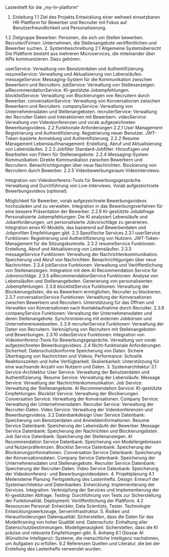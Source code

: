Lastenheft für die „my-hr-platform“
1. Einleitung
1.1 Ziel des Projekts
Entwicklung einer weltweit einsetzbaren HR-Plattform für Bewerber und Recruiter mit Fokus auf Benutzerfreundlichkeit und Personalisierung.

1.2 Zielgruppe
Bewerber: Personen, die sich um Stellen bewerben.
Recruiter/Firmen: Unternehmen, die Stellenangebote veröffentlichen und Bewerber suchen.
2. Systembeschreibung
2.1 Allgemeine Systemübersicht
Die Plattform besteht aus mehreren Microservices, die miteinander über APIs kommunizieren. Dazu gehören:

userService: Verwaltung von Benutzerdaten und Authentifizierung.
resumeService: Verwaltung und Aktualisierung von Lebensläufen.
messageService: Messaging-System für die Kommunikation zwischen Bewerbern und Recruitern.
jobService: Verwaltung von Stellenanzeigen.
aiRecommendationService: KI-gestützte Jobempfehlungen.
blocklistService: Verwaltung von Blockierungen von Recruitern durch Bewerber.
conversationService: Verwaltung von Konversationen zwischen Bewerbern und Recruitern.
companyService: Verwaltung von Unternehmensdaten und Stellenangeboten.
recruiterService: Verwaltung der Recruiter-Daten und Interaktionen mit Bewerbern.
videoService: Verwaltung von Videokonferenzen und vorab aufgezeichneten Bewerbungsvideos.
2.2 Funktionale Anforderungen
2.2.1 User Management
Registrierung und Authentifizierung:
Registrierung neuer Benutzer.
JWT-Token-basierte Anmeldung und Authentifizierung.
2.2.2 Resume Management
Lebenslaufmanagement:
Erstellung, Abruf und Aktualisierung von Lebensläufen.
2.2.3 Jobfilter
Standard-Jobfilter:
Hinzufügen und Bearbeiten von Filtern für Stellenangebote.
2.2.4 Messaging-System
Kommunikation:
Direkte Kommunikation zwischen Bewerbern und Recruitern.
Benachrichtigungen über neue Nachrichten.
Blockierung von Recruitern durch Bewerber.
2.2.5 Videobewerbungsraum
Videointerviews:

Integration von Videokonferenz-Tools für Bewerbungsgespräche.
Verwaltung und Durchführung von Live-Interviews.
Vorab aufgezeichnete Bewerbungsvideos (optional):

Möglichkeit für Bewerber, vorab aufgezeichnete Bewerbungsvideos hochzuladen und zu verwalten.
Integration in das Bewerbungsverfahren für eine bessere Präsentation der Bewerber.
2.2.6 KI-gestützte Jobabfrage
Personalisierte Jobempfehlungen:
Die KI analysiert Lebensläufe und Jobanforderungen, um personalisierte Jobvorschläge zu generieren.
Integration eines KI-Modells, das basierend auf Bewerberdaten und Jobprofilen Empfehlungen gibt.
2.3 Spezifische Services
2.3.1 userService
Funktionen:
Registrierung und Authentifizierung von Nutzern.
JWT-Token-Management für die Sitzungskontrolle.
2.3.2 resumeService
Funktionen:
Erstellung, Abruf und Aktualisierung von Lebensläufen.
2.3.3 messageService
Funktionen:
Verwaltung der Nachrichtenkommunikation.
Speicherung und Abruf von Nachrichten.
Benachrichtigungen über neue Nachrichten.
2.3.4 jobService
Funktionen:
Verwaltung und Veröffentlichung von Stellenanzeigen.
Integration mit dem AI Recommendation Service für Jobvorschläge.
2.3.5 aiRecommendationService
Funktionen:
Analyse von Lebensläufen und Stellenangeboten.
Generierung von personalisierten Jobempfehlungen.
2.3.6 blocklistService
Funktionen:
Verwaltung der Blockierungslisten, die es Bewerbern ermöglichen, Recruiter zu blockieren.
2.3.7 conversationService
Funktionen:
Verwaltung der Konversationen zwischen Bewerbern und Recruitern.
Unterstützung für das Öffnen und Verwalten von Konversationen nach Kontaktaufnahme durch Recruiter.
2.3.8 companyService
Funktionen:
Verwaltung der Unternehmensdaten und deren Stellenangebote.
Synchronisierung mit externen Jobbörsen und Unternehmenswebseiten.
2.3.9 recruiterService
Funktionen:
Verwaltung der Daten von Recruitern.
Verknüpfung von Recruitern mit Stellenangeboten und Bewerbungen.
2.3.10 videoService
Funktionen:
Integration von Videokonferenz-Tools für Bewerbungsgespräche.
Verwaltung von vorab aufgezeichneten Bewerbungsvideos.
2.4 Nicht-funktionale Anforderungen
Sicherheit:
Datenschutzkonforme Speicherung von Daten.
Sichere Übertragung von Nachrichten und Videos.
Performance:
Schnelle Reaktionszeiten und hohe Verfügbarkeit.
Skalierbarkeit:
Unterstützung für eine wachsende Anzahl von Nutzern und Daten.
3. Systemarchitektur
3.1 Service-Architektur
User Service: Verwaltung der Benutzerdaten und Authentifizierung.
Resume Service: Verwaltung der Lebensläufe.
Message Service: Verwaltung der Nachrichtenkommunikation.
Job Service: Verwaltung der Stellenangebote.
AI Recommendation Service: KI-gestützte Empfehlungen.
Blocklist Service: Verwaltung der Blockierungen.
Conversation Service: Verwaltung der Konversationen.
Company Service: Verwaltung der Unternehmensdaten.
Recruiter Service: Verwaltung der Recruiter-Daten.
Video Service: Verwaltung der Videokonferenzen und Bewerbungsvideos.
3.2 Datenbankdesign
User Service Datenbank: Speicherung von Benutzerdaten und Anmeldeinformationen.
Resume Service Datenbank: Speicherung der Lebensläufe der Bewerber.
Message Service Datenbank: Speicherung der Nachrichten und Blockierungslisten.
Job Service Datenbank: Speicherung der Stellenanzeigen.
AI Recommendation Service Datenbank: Speicherung von Modellergebnissen und Nutzerpräferenzen.
Blocklist Service Datenbank: Speicherung der Blockierungsinformationen.
Conversation Service Datenbank: Speicherung der Konversationsdaten.
Company Service Datenbank: Speicherung der Unternehmensdaten und Stellenangebote.
Recruiter Service Datenbank: Speicherung der Recruiter-Daten.
Video Service Datenbank: Speicherung der Videokonferenz- und Bewerbungsvideodaten.
4. Projektplanung
4.1 Meilensteine
Planung: Fertigstellung des Lastenhefts.
Design: Entwurf der Systemarchitektur und Datenbanken.
Entwicklung: Implementierung der Services.
Integration: Verknüpfung der Services und Implementierung der KI-gestützten Abfrage.
Testing: Durchführung von Tests zur Sicherstellung der Funktionalität.
Deployment: Veröffentlichung der Plattform.
4.2 Ressourcen
Personal: Entwickler, Data Scientists, Tester.
Technologie: Entwicklungswerkzeuge, Serverinfrastruktur.
5. Risiken und Herausforderungen
Datenqualität: Sicherstellen, dass die Daten für das Modelltraining von hoher Qualität sind.
Datenschutz: Einhaltung aller Datenschutzbestimmungen.
Modellgenauigkeit: Sicherstellen, dass die KI präzise und relevante Empfehlungen gibt.
6. Anhang
6.1 Glossar
AI (Künstliche Intelligenz): Systeme, die menschliche Intelligenz nachahmen, um Aufgaben zu erfüllen.
6.2 Referenzen
Quellen und Literatur, die bei der Erstellung des Lastenhefts verwendet wurden.
